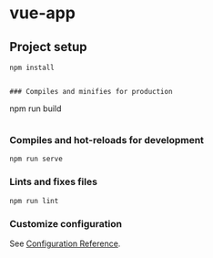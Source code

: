 # vue-app

## Project setup

```
npm install


### Compiles and minifies for production
```

npm run build

```

```

### Compiles and hot-reloads for development

```
npm run serve
```

### Lints and fixes files

```
npm run lint
```

### Customize configuration

See [Configuration Reference](https://cli.vuejs.org/config/).
